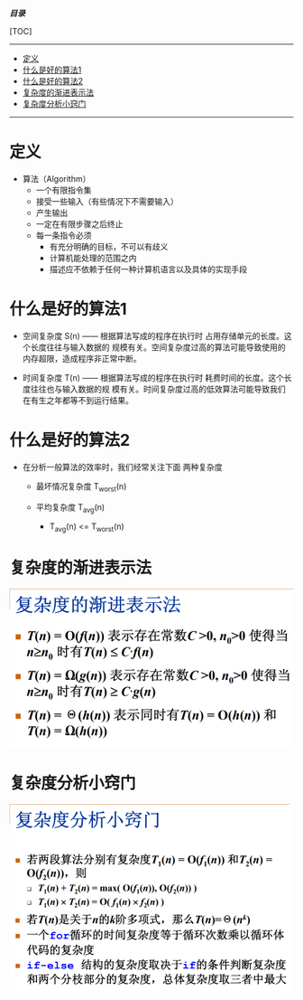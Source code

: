 ***目录***

[TOC]

---

+ [定义](#定义)
+ [什么是好的算法1](#什么是好的算法1)
+ [什么是好的算法2](#什么是好的算法2)
+ [复杂度的渐进表示法](#复杂度的渐进表示法)
+ [复杂度分析小窍门](#复杂度分析小窍门)

---

# 定义

- 算法（Algorithm） 
	* 一个有限指令集 
	* 接受一些输入（有些情况下不需要输入） 
	* 产生输出 
	* 一定在有限步骤之后终止 
	* 每一条指令必须 
		* 有充分明确的目标，不可以有歧义 
		* 计算机能处理的范围之内 
		* 描述应不依赖于任何一种计算机语言以及具体的实现手段

# 什么是好的算法1

* 空间复杂度 S(n) —— 根据算法写成的程序在执行时 占用存储单元的长度。这个长度往往与输入数据的 规模有关。空间复杂度过高的算法可能导致使用的 内存超限，造成程序非正常中断。 

* 时间复杂度 T(n) —— 根据算法写成的程序在执行时 耗费时间的长度。这个长度往往也与输入数据的规 模有关。时间复杂度过高的低效算法可能导致我们 在有生之年都等不到运行结果。

# 什么是好的算法2

- 在分析一般算法的效率时，我们经常关注下面 两种复杂度 

	- 最坏情况复杂度 T<sub>worst</sub>(n) 

	- 平均复杂度 T<sub>avg</sub>(n) 

		- T<sub>avg</sub>(n) <= T<sub>worst</sub>(n)



# 复杂度的渐进表示法

<img src="assets\复杂度的渐进表示.png" style="zoom: 67%;" />

# 复杂度分析小窍门

<img src="assets\复杂度分析小窍门.png" style="zoom:67%;" />

